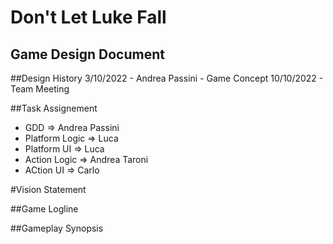 # Don't Let Luke Fall
## Game Design Document


##Design History
3/10/2022 - Andrea Passini - Game Concept 
10/10/2022 - Team Meeting

##Task Assignement 
- GDD => Andrea Passini
- Platform Logic => Luca
- Platform UI => Luca
- Action Logic => Andrea Taroni
- ACtion UI => Carlo

#Vision Statement

##Game Logline

##Gameplay Synopsis
